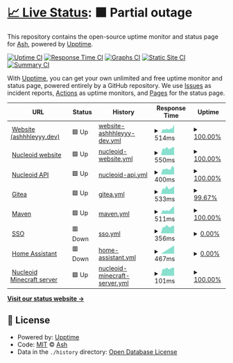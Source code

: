 # [📈 Live Status](https://status.ashhhleyyy.dev): <!--live status--> **🟧 Partial outage**

This repository contains the open-source uptime monitor and status page for [Ash](https://ashhhleyyy.dev), powered by [Upptime](https://github.com/upptime/upptime).

[![Uptime CI](https://github.com/ashhhleyyy/status-page/workflows/Uptime%20CI/badge.svg)](https://github.com/ashhhleyyy/status-page/actions?query=workflow%3A%22Uptime+CI%22)
[![Response Time CI](https://github.com/ashhhleyyy/status-page/workflows/Response%20Time%20CI/badge.svg)](https://github.com/ashhhleyyy/status-page/actions?query=workflow%3A%22Response+Time+CI%22)
[![Graphs CI](https://github.com/ashhhleyyy/status-page/workflows/Graphs%20CI/badge.svg)](https://github.com/ashhhleyyy/status-page/actions?query=workflow%3A%22Graphs+CI%22)
[![Static Site CI](https://github.com/ashhhleyyy/status-page/workflows/Static%20Site%20CI/badge.svg)](https://github.com/ashhhleyyy/status-page/actions?query=workflow%3A%22Static+Site+CI%22)
[![Summary CI](https://github.com/ashhhleyyy/status-page/workflows/Summary%20CI/badge.svg)](https://github.com/ashhhleyyy/status-page/actions?query=workflow%3A%22Summary+CI%22)

With [Upptime](https://upptime.js.org), you can get your own unlimited and free uptime monitor and status page, powered entirely by a GitHub repository. We use [Issues](https://github.com/ashhhleyyy/status-page/issues) as incident reports, [Actions](https://github.com/ashhhleyyy/status-page/actions) as uptime monitors, and [Pages](https://status.ashhhleyyy.dev) for the status page.

<!--start: status pages-->
<!-- This summary is generated by Upptime (https://github.com/upptime/upptime) -->
<!-- Do not edit this manually, your changes will be overwritten -->
<!-- prettier-ignore -->
| URL | Status | History | Response Time | Uptime |
| --- | ------ | ------- | ------------- | ------ |
| <img alt="" src="https://icons.duckduckgo.com/ip3/ashhhleyyy.dev.ico" height="13"> [Website (ashhhleyyy.dev)](https://ashhhleyyy.dev/) | 🟩 Up | [website-ashhhleyyy-dev.yml](https://github.com/ashhhleyyy/status-page/commits/HEAD/history/website-ashhhleyyy-dev.yml) | <details><summary><img alt="Response time graph" src="./graphs/website-ashhhleyyy-dev/response-time-week.png" height="20"> 514ms</summary><br><a href="https://status.ashhhleyyy.dev/history/website-ashhhleyyy-dev"><img alt="Response time 766" src="https://img.shields.io/endpoint?url=https%3A%2F%2Fraw.githubusercontent.com%2Fashhhleyyy%2Fstatus-page%2FHEAD%2Fapi%2Fwebsite-ashhhleyyy-dev%2Fresponse-time.json"></a><br><a href="https://status.ashhhleyyy.dev/history/website-ashhhleyyy-dev"><img alt="24-hour response time 964" src="https://img.shields.io/endpoint?url=https%3A%2F%2Fraw.githubusercontent.com%2Fashhhleyyy%2Fstatus-page%2FHEAD%2Fapi%2Fwebsite-ashhhleyyy-dev%2Fresponse-time-day.json"></a><br><a href="https://status.ashhhleyyy.dev/history/website-ashhhleyyy-dev"><img alt="7-day response time 514" src="https://img.shields.io/endpoint?url=https%3A%2F%2Fraw.githubusercontent.com%2Fashhhleyyy%2Fstatus-page%2FHEAD%2Fapi%2Fwebsite-ashhhleyyy-dev%2Fresponse-time-week.json"></a><br><a href="https://status.ashhhleyyy.dev/history/website-ashhhleyyy-dev"><img alt="30-day response time 595" src="https://img.shields.io/endpoint?url=https%3A%2F%2Fraw.githubusercontent.com%2Fashhhleyyy%2Fstatus-page%2FHEAD%2Fapi%2Fwebsite-ashhhleyyy-dev%2Fresponse-time-month.json"></a><br><a href="https://status.ashhhleyyy.dev/history/website-ashhhleyyy-dev"><img alt="1-year response time 811" src="https://img.shields.io/endpoint?url=https%3A%2F%2Fraw.githubusercontent.com%2Fashhhleyyy%2Fstatus-page%2FHEAD%2Fapi%2Fwebsite-ashhhleyyy-dev%2Fresponse-time-year.json"></a></details> | <details><summary><a href="https://status.ashhhleyyy.dev/history/website-ashhhleyyy-dev">100.00%</a></summary><a href="https://status.ashhhleyyy.dev/history/website-ashhhleyyy-dev"><img alt="All-time uptime 96.53%" src="https://img.shields.io/endpoint?url=https%3A%2F%2Fraw.githubusercontent.com%2Fashhhleyyy%2Fstatus-page%2FHEAD%2Fapi%2Fwebsite-ashhhleyyy-dev%2Fuptime.json"></a><br><a href="https://status.ashhhleyyy.dev/history/website-ashhhleyyy-dev"><img alt="24-hour uptime 100.00%" src="https://img.shields.io/endpoint?url=https%3A%2F%2Fraw.githubusercontent.com%2Fashhhleyyy%2Fstatus-page%2FHEAD%2Fapi%2Fwebsite-ashhhleyyy-dev%2Fuptime-day.json"></a><br><a href="https://status.ashhhleyyy.dev/history/website-ashhhleyyy-dev"><img alt="7-day uptime 100.00%" src="https://img.shields.io/endpoint?url=https%3A%2F%2Fraw.githubusercontent.com%2Fashhhleyyy%2Fstatus-page%2FHEAD%2Fapi%2Fwebsite-ashhhleyyy-dev%2Fuptime-week.json"></a><br><a href="https://status.ashhhleyyy.dev/history/website-ashhhleyyy-dev"><img alt="30-day uptime 96.92%" src="https://img.shields.io/endpoint?url=https%3A%2F%2Fraw.githubusercontent.com%2Fashhhleyyy%2Fstatus-page%2FHEAD%2Fapi%2Fwebsite-ashhhleyyy-dev%2Fuptime-month.json"></a><br><a href="https://status.ashhhleyyy.dev/history/website-ashhhleyyy-dev"><img alt="1-year uptime 96.41%" src="https://img.shields.io/endpoint?url=https%3A%2F%2Fraw.githubusercontent.com%2Fashhhleyyy%2Fstatus-page%2FHEAD%2Fapi%2Fwebsite-ashhhleyyy-dev%2Fuptime-year.json"></a></details>
| <img alt="" src="https://icons.duckduckgo.com/ip3/nucleoid.xyz.ico" height="13"> [Nucleoid website](https://nucleoid.xyz/) | 🟩 Up | [nucleoid-website.yml](https://github.com/ashhhleyyy/status-page/commits/HEAD/history/nucleoid-website.yml) | <details><summary><img alt="Response time graph" src="./graphs/nucleoid-website/response-time-week.png" height="20"> 550ms</summary><br><a href="https://status.ashhhleyyy.dev/history/nucleoid-website"><img alt="Response time 633" src="https://img.shields.io/endpoint?url=https%3A%2F%2Fraw.githubusercontent.com%2Fashhhleyyy%2Fstatus-page%2FHEAD%2Fapi%2Fnucleoid-website%2Fresponse-time.json"></a><br><a href="https://status.ashhhleyyy.dev/history/nucleoid-website"><img alt="24-hour response time 622" src="https://img.shields.io/endpoint?url=https%3A%2F%2Fraw.githubusercontent.com%2Fashhhleyyy%2Fstatus-page%2FHEAD%2Fapi%2Fnucleoid-website%2Fresponse-time-day.json"></a><br><a href="https://status.ashhhleyyy.dev/history/nucleoid-website"><img alt="7-day response time 550" src="https://img.shields.io/endpoint?url=https%3A%2F%2Fraw.githubusercontent.com%2Fashhhleyyy%2Fstatus-page%2FHEAD%2Fapi%2Fnucleoid-website%2Fresponse-time-week.json"></a><br><a href="https://status.ashhhleyyy.dev/history/nucleoid-website"><img alt="30-day response time 641" src="https://img.shields.io/endpoint?url=https%3A%2F%2Fraw.githubusercontent.com%2Fashhhleyyy%2Fstatus-page%2FHEAD%2Fapi%2Fnucleoid-website%2Fresponse-time-month.json"></a><br><a href="https://status.ashhhleyyy.dev/history/nucleoid-website"><img alt="1-year response time 637" src="https://img.shields.io/endpoint?url=https%3A%2F%2Fraw.githubusercontent.com%2Fashhhleyyy%2Fstatus-page%2FHEAD%2Fapi%2Fnucleoid-website%2Fresponse-time-year.json"></a></details> | <details><summary><a href="https://status.ashhhleyyy.dev/history/nucleoid-website">100.00%</a></summary><a href="https://status.ashhhleyyy.dev/history/nucleoid-website"><img alt="All-time uptime 99.63%" src="https://img.shields.io/endpoint?url=https%3A%2F%2Fraw.githubusercontent.com%2Fashhhleyyy%2Fstatus-page%2FHEAD%2Fapi%2Fnucleoid-website%2Fuptime.json"></a><br><a href="https://status.ashhhleyyy.dev/history/nucleoid-website"><img alt="24-hour uptime 100.00%" src="https://img.shields.io/endpoint?url=https%3A%2F%2Fraw.githubusercontent.com%2Fashhhleyyy%2Fstatus-page%2FHEAD%2Fapi%2Fnucleoid-website%2Fuptime-day.json"></a><br><a href="https://status.ashhhleyyy.dev/history/nucleoid-website"><img alt="7-day uptime 100.00%" src="https://img.shields.io/endpoint?url=https%3A%2F%2Fraw.githubusercontent.com%2Fashhhleyyy%2Fstatus-page%2FHEAD%2Fapi%2Fnucleoid-website%2Fuptime-week.json"></a><br><a href="https://status.ashhhleyyy.dev/history/nucleoid-website"><img alt="30-day uptime 100.00%" src="https://img.shields.io/endpoint?url=https%3A%2F%2Fraw.githubusercontent.com%2Fashhhleyyy%2Fstatus-page%2FHEAD%2Fapi%2Fnucleoid-website%2Fuptime-month.json"></a><br><a href="https://status.ashhhleyyy.dev/history/nucleoid-website"><img alt="1-year uptime 100.00%" src="https://img.shields.io/endpoint?url=https%3A%2F%2Fraw.githubusercontent.com%2Fashhhleyyy%2Fstatus-page%2FHEAD%2Fapi%2Fnucleoid-website%2Fuptime-year.json"></a></details>
| <img alt="" src="https://icons.duckduckgo.com/ip3/api.nucleoid.xyz.ico" height="13"> [Nucleoid API](https://api.nucleoid.xyz/stats/stats) | 🟩 Up | [nucleoid-api.yml](https://github.com/ashhhleyyy/status-page/commits/HEAD/history/nucleoid-api.yml) | <details><summary><img alt="Response time graph" src="./graphs/nucleoid-api/response-time-week.png" height="20"> 400ms</summary><br><a href="https://status.ashhhleyyy.dev/history/nucleoid-api"><img alt="Response time 448" src="https://img.shields.io/endpoint?url=https%3A%2F%2Fraw.githubusercontent.com%2Fashhhleyyy%2Fstatus-page%2FHEAD%2Fapi%2Fnucleoid-api%2Fresponse-time.json"></a><br><a href="https://status.ashhhleyyy.dev/history/nucleoid-api"><img alt="24-hour response time 426" src="https://img.shields.io/endpoint?url=https%3A%2F%2Fraw.githubusercontent.com%2Fashhhleyyy%2Fstatus-page%2FHEAD%2Fapi%2Fnucleoid-api%2Fresponse-time-day.json"></a><br><a href="https://status.ashhhleyyy.dev/history/nucleoid-api"><img alt="7-day response time 400" src="https://img.shields.io/endpoint?url=https%3A%2F%2Fraw.githubusercontent.com%2Fashhhleyyy%2Fstatus-page%2FHEAD%2Fapi%2Fnucleoid-api%2Fresponse-time-week.json"></a><br><a href="https://status.ashhhleyyy.dev/history/nucleoid-api"><img alt="30-day response time 438" src="https://img.shields.io/endpoint?url=https%3A%2F%2Fraw.githubusercontent.com%2Fashhhleyyy%2Fstatus-page%2FHEAD%2Fapi%2Fnucleoid-api%2Fresponse-time-month.json"></a><br><a href="https://status.ashhhleyyy.dev/history/nucleoid-api"><img alt="1-year response time 464" src="https://img.shields.io/endpoint?url=https%3A%2F%2Fraw.githubusercontent.com%2Fashhhleyyy%2Fstatus-page%2FHEAD%2Fapi%2Fnucleoid-api%2Fresponse-time-year.json"></a></details> | <details><summary><a href="https://status.ashhhleyyy.dev/history/nucleoid-api">100.00%</a></summary><a href="https://status.ashhhleyyy.dev/history/nucleoid-api"><img alt="All-time uptime 99.52%" src="https://img.shields.io/endpoint?url=https%3A%2F%2Fraw.githubusercontent.com%2Fashhhleyyy%2Fstatus-page%2FHEAD%2Fapi%2Fnucleoid-api%2Fuptime.json"></a><br><a href="https://status.ashhhleyyy.dev/history/nucleoid-api"><img alt="24-hour uptime 100.00%" src="https://img.shields.io/endpoint?url=https%3A%2F%2Fraw.githubusercontent.com%2Fashhhleyyy%2Fstatus-page%2FHEAD%2Fapi%2Fnucleoid-api%2Fuptime-day.json"></a><br><a href="https://status.ashhhleyyy.dev/history/nucleoid-api"><img alt="7-day uptime 100.00%" src="https://img.shields.io/endpoint?url=https%3A%2F%2Fraw.githubusercontent.com%2Fashhhleyyy%2Fstatus-page%2FHEAD%2Fapi%2Fnucleoid-api%2Fuptime-week.json"></a><br><a href="https://status.ashhhleyyy.dev/history/nucleoid-api"><img alt="30-day uptime 100.00%" src="https://img.shields.io/endpoint?url=https%3A%2F%2Fraw.githubusercontent.com%2Fashhhleyyy%2Fstatus-page%2FHEAD%2Fapi%2Fnucleoid-api%2Fuptime-month.json"></a><br><a href="https://status.ashhhleyyy.dev/history/nucleoid-api"><img alt="1-year uptime 99.99%" src="https://img.shields.io/endpoint?url=https%3A%2F%2Fraw.githubusercontent.com%2Fashhhleyyy%2Fstatus-page%2FHEAD%2Fapi%2Fnucleoid-api%2Fuptime-year.json"></a></details>
| <img alt="" src="https://icons.duckduckgo.com/ip3/git.ashhhleyyy.dev.ico" height="13"> [Gitea](https://git.ashhhleyyy.dev/) | 🟩 Up | [gitea.yml](https://github.com/ashhhleyyy/status-page/commits/HEAD/history/gitea.yml) | <details><summary><img alt="Response time graph" src="./graphs/gitea/response-time-week.png" height="20"> 533ms</summary><br><a href="https://status.ashhhleyyy.dev/history/gitea"><img alt="Response time 849" src="https://img.shields.io/endpoint?url=https%3A%2F%2Fraw.githubusercontent.com%2Fashhhleyyy%2Fstatus-page%2FHEAD%2Fapi%2Fgitea%2Fresponse-time.json"></a><br><a href="https://status.ashhhleyyy.dev/history/gitea"><img alt="24-hour response time 737" src="https://img.shields.io/endpoint?url=https%3A%2F%2Fraw.githubusercontent.com%2Fashhhleyyy%2Fstatus-page%2FHEAD%2Fapi%2Fgitea%2Fresponse-time-day.json"></a><br><a href="https://status.ashhhleyyy.dev/history/gitea"><img alt="7-day response time 533" src="https://img.shields.io/endpoint?url=https%3A%2F%2Fraw.githubusercontent.com%2Fashhhleyyy%2Fstatus-page%2FHEAD%2Fapi%2Fgitea%2Fresponse-time-week.json"></a><br><a href="https://status.ashhhleyyy.dev/history/gitea"><img alt="30-day response time 562" src="https://img.shields.io/endpoint?url=https%3A%2F%2Fraw.githubusercontent.com%2Fashhhleyyy%2Fstatus-page%2FHEAD%2Fapi%2Fgitea%2Fresponse-time-month.json"></a><br><a href="https://status.ashhhleyyy.dev/history/gitea"><img alt="1-year response time 947" src="https://img.shields.io/endpoint?url=https%3A%2F%2Fraw.githubusercontent.com%2Fashhhleyyy%2Fstatus-page%2FHEAD%2Fapi%2Fgitea%2Fresponse-time-year.json"></a></details> | <details><summary><a href="https://status.ashhhleyyy.dev/history/gitea">99.67%</a></summary><a href="https://status.ashhhleyyy.dev/history/gitea"><img alt="All-time uptime 94.33%" src="https://img.shields.io/endpoint?url=https%3A%2F%2Fraw.githubusercontent.com%2Fashhhleyyy%2Fstatus-page%2FHEAD%2Fapi%2Fgitea%2Fuptime.json"></a><br><a href="https://status.ashhhleyyy.dev/history/gitea"><img alt="24-hour uptime 97.69%" src="https://img.shields.io/endpoint?url=https%3A%2F%2Fraw.githubusercontent.com%2Fashhhleyyy%2Fstatus-page%2FHEAD%2Fapi%2Fgitea%2Fuptime-day.json"></a><br><a href="https://status.ashhhleyyy.dev/history/gitea"><img alt="7-day uptime 99.67%" src="https://img.shields.io/endpoint?url=https%3A%2F%2Fraw.githubusercontent.com%2Fashhhleyyy%2Fstatus-page%2FHEAD%2Fapi%2Fgitea%2Fuptime-week.json"></a><br><a href="https://status.ashhhleyyy.dev/history/gitea"><img alt="30-day uptime 96.79%" src="https://img.shields.io/endpoint?url=https%3A%2F%2Fraw.githubusercontent.com%2Fashhhleyyy%2Fstatus-page%2FHEAD%2Fapi%2Fgitea%2Fuptime-month.json"></a><br><a href="https://status.ashhhleyyy.dev/history/gitea"><img alt="1-year uptime 96.38%" src="https://img.shields.io/endpoint?url=https%3A%2F%2Fraw.githubusercontent.com%2Fashhhleyyy%2Fstatus-page%2FHEAD%2Fapi%2Fgitea%2Fuptime-year.json"></a></details>
| <img alt="" src="https://icons.duckduckgo.com/ip3/maven.ashhhleyyy.dev.ico" height="13"> [Maven](https://maven.ashhhleyyy.dev/) | 🟩 Up | [maven.yml](https://github.com/ashhhleyyy/status-page/commits/HEAD/history/maven.yml) | <details><summary><img alt="Response time graph" src="./graphs/maven/response-time-week.png" height="20"> 511ms</summary><br><a href="https://status.ashhhleyyy.dev/history/maven"><img alt="Response time 526" src="https://img.shields.io/endpoint?url=https%3A%2F%2Fraw.githubusercontent.com%2Fashhhleyyy%2Fstatus-page%2FHEAD%2Fapi%2Fmaven%2Fresponse-time.json"></a><br><a href="https://status.ashhhleyyy.dev/history/maven"><img alt="24-hour response time 903" src="https://img.shields.io/endpoint?url=https%3A%2F%2Fraw.githubusercontent.com%2Fashhhleyyy%2Fstatus-page%2FHEAD%2Fapi%2Fmaven%2Fresponse-time-day.json"></a><br><a href="https://status.ashhhleyyy.dev/history/maven"><img alt="7-day response time 511" src="https://img.shields.io/endpoint?url=https%3A%2F%2Fraw.githubusercontent.com%2Fashhhleyyy%2Fstatus-page%2FHEAD%2Fapi%2Fmaven%2Fresponse-time-week.json"></a><br><a href="https://status.ashhhleyyy.dev/history/maven"><img alt="30-day response time 867" src="https://img.shields.io/endpoint?url=https%3A%2F%2Fraw.githubusercontent.com%2Fashhhleyyy%2Fstatus-page%2FHEAD%2Fapi%2Fmaven%2Fresponse-time-month.json"></a><br><a href="https://status.ashhhleyyy.dev/history/maven"><img alt="1-year response time 556" src="https://img.shields.io/endpoint?url=https%3A%2F%2Fraw.githubusercontent.com%2Fashhhleyyy%2Fstatus-page%2FHEAD%2Fapi%2Fmaven%2Fresponse-time-year.json"></a></details> | <details><summary><a href="https://status.ashhhleyyy.dev/history/maven">100.00%</a></summary><a href="https://status.ashhhleyyy.dev/history/maven"><img alt="All-time uptime 80.50%" src="https://img.shields.io/endpoint?url=https%3A%2F%2Fraw.githubusercontent.com%2Fashhhleyyy%2Fstatus-page%2FHEAD%2Fapi%2Fmaven%2Fuptime.json"></a><br><a href="https://status.ashhhleyyy.dev/history/maven"><img alt="24-hour uptime 100.00%" src="https://img.shields.io/endpoint?url=https%3A%2F%2Fraw.githubusercontent.com%2Fashhhleyyy%2Fstatus-page%2FHEAD%2Fapi%2Fmaven%2Fuptime-day.json"></a><br><a href="https://status.ashhhleyyy.dev/history/maven"><img alt="7-day uptime 100.00%" src="https://img.shields.io/endpoint?url=https%3A%2F%2Fraw.githubusercontent.com%2Fashhhleyyy%2Fstatus-page%2FHEAD%2Fapi%2Fmaven%2Fuptime-week.json"></a><br><a href="https://status.ashhhleyyy.dev/history/maven"><img alt="30-day uptime 96.92%" src="https://img.shields.io/endpoint?url=https%3A%2F%2Fraw.githubusercontent.com%2Fashhhleyyy%2Fstatus-page%2FHEAD%2Fapi%2Fmaven%2Fuptime-month.json"></a><br><a href="https://status.ashhhleyyy.dev/history/maven"><img alt="1-year uptime 96.51%" src="https://img.shields.io/endpoint?url=https%3A%2F%2Fraw.githubusercontent.com%2Fashhhleyyy%2Fstatus-page%2FHEAD%2Fapi%2Fmaven%2Fuptime-year.json"></a></details>
| <img alt="" src="https://icons.duckduckgo.com/ip3/id.ashhhleyyy.dev.ico" height="13"> [SSO](https://id.ashhhleyyy.dev/) | 🟥 Down | [sso.yml](https://github.com/ashhhleyyy/status-page/commits/HEAD/history/sso.yml) | <details><summary><img alt="Response time graph" src="./graphs/sso/response-time-week.png" height="20"> 356ms</summary><br><a href="https://status.ashhhleyyy.dev/history/sso"><img alt="Response time 451" src="https://img.shields.io/endpoint?url=https%3A%2F%2Fraw.githubusercontent.com%2Fashhhleyyy%2Fstatus-page%2FHEAD%2Fapi%2Fsso%2Fresponse-time.json"></a><br><a href="https://status.ashhhleyyy.dev/history/sso"><img alt="24-hour response time 380" src="https://img.shields.io/endpoint?url=https%3A%2F%2Fraw.githubusercontent.com%2Fashhhleyyy%2Fstatus-page%2FHEAD%2Fapi%2Fsso%2Fresponse-time-day.json"></a><br><a href="https://status.ashhhleyyy.dev/history/sso"><img alt="7-day response time 356" src="https://img.shields.io/endpoint?url=https%3A%2F%2Fraw.githubusercontent.com%2Fashhhleyyy%2Fstatus-page%2FHEAD%2Fapi%2Fsso%2Fresponse-time-week.json"></a><br><a href="https://status.ashhhleyyy.dev/history/sso"><img alt="30-day response time 446" src="https://img.shields.io/endpoint?url=https%3A%2F%2Fraw.githubusercontent.com%2Fashhhleyyy%2Fstatus-page%2FHEAD%2Fapi%2Fsso%2Fresponse-time-month.json"></a><br><a href="https://status.ashhhleyyy.dev/history/sso"><img alt="1-year response time 472" src="https://img.shields.io/endpoint?url=https%3A%2F%2Fraw.githubusercontent.com%2Fashhhleyyy%2Fstatus-page%2FHEAD%2Fapi%2Fsso%2Fresponse-time-year.json"></a></details> | <details><summary><a href="https://status.ashhhleyyy.dev/history/sso">0.00%</a></summary><a href="https://status.ashhhleyyy.dev/history/sso"><img alt="All-time uptime 21.00%" src="https://img.shields.io/endpoint?url=https%3A%2F%2Fraw.githubusercontent.com%2Fashhhleyyy%2Fstatus-page%2FHEAD%2Fapi%2Fsso%2Fuptime.json"></a><br><a href="https://status.ashhhleyyy.dev/history/sso"><img alt="24-hour uptime 0.00%" src="https://img.shields.io/endpoint?url=https%3A%2F%2Fraw.githubusercontent.com%2Fashhhleyyy%2Fstatus-page%2FHEAD%2Fapi%2Fsso%2Fuptime-day.json"></a><br><a href="https://status.ashhhleyyy.dev/history/sso"><img alt="7-day uptime 0.00%" src="https://img.shields.io/endpoint?url=https%3A%2F%2Fraw.githubusercontent.com%2Fashhhleyyy%2Fstatus-page%2FHEAD%2Fapi%2Fsso%2Fuptime-week.json"></a><br><a href="https://status.ashhhleyyy.dev/history/sso"><img alt="30-day uptime 0.00%" src="https://img.shields.io/endpoint?url=https%3A%2F%2Fraw.githubusercontent.com%2Fashhhleyyy%2Fstatus-page%2FHEAD%2Fapi%2Fsso%2Fuptime-month.json"></a><br><a href="https://status.ashhhleyyy.dev/history/sso"><img alt="1-year uptime 0.00%" src="https://img.shields.io/endpoint?url=https%3A%2F%2Fraw.githubusercontent.com%2Fashhhleyyy%2Fstatus-page%2FHEAD%2Fapi%2Fsso%2Fuptime-year.json"></a></details>
| <img alt="" src="https://icons.duckduckgo.com/ip3/ha.ashhhleyyy.dev.ico" height="13"> [Home Assistant](https://ha.ashhhleyyy.dev/) | 🟥 Down | [home-assistant.yml](https://github.com/ashhhleyyy/status-page/commits/HEAD/history/home-assistant.yml) | <details><summary><img alt="Response time graph" src="./graphs/home-assistant/response-time-week.png" height="20"> 467ms</summary><br><a href="https://status.ashhhleyyy.dev/history/home-assistant"><img alt="Response time 557" src="https://img.shields.io/endpoint?url=https%3A%2F%2Fraw.githubusercontent.com%2Fashhhleyyy%2Fstatus-page%2FHEAD%2Fapi%2Fhome-assistant%2Fresponse-time.json"></a><br><a href="https://status.ashhhleyyy.dev/history/home-assistant"><img alt="24-hour response time 467" src="https://img.shields.io/endpoint?url=https%3A%2F%2Fraw.githubusercontent.com%2Fashhhleyyy%2Fstatus-page%2FHEAD%2Fapi%2Fhome-assistant%2Fresponse-time-day.json"></a><br><a href="https://status.ashhhleyyy.dev/history/home-assistant"><img alt="7-day response time 467" src="https://img.shields.io/endpoint?url=https%3A%2F%2Fraw.githubusercontent.com%2Fashhhleyyy%2Fstatus-page%2FHEAD%2Fapi%2Fhome-assistant%2Fresponse-time-week.json"></a><br><a href="https://status.ashhhleyyy.dev/history/home-assistant"><img alt="30-day response time 524" src="https://img.shields.io/endpoint?url=https%3A%2F%2Fraw.githubusercontent.com%2Fashhhleyyy%2Fstatus-page%2FHEAD%2Fapi%2Fhome-assistant%2Fresponse-time-month.json"></a><br><a href="https://status.ashhhleyyy.dev/history/home-assistant"><img alt="1-year response time 547" src="https://img.shields.io/endpoint?url=https%3A%2F%2Fraw.githubusercontent.com%2Fashhhleyyy%2Fstatus-page%2FHEAD%2Fapi%2Fhome-assistant%2Fresponse-time-year.json"></a></details> | <details><summary><a href="https://status.ashhhleyyy.dev/history/home-assistant">0.00%</a></summary><a href="https://status.ashhhleyyy.dev/history/home-assistant"><img alt="All-time uptime 50.56%" src="https://img.shields.io/endpoint?url=https%3A%2F%2Fraw.githubusercontent.com%2Fashhhleyyy%2Fstatus-page%2FHEAD%2Fapi%2Fhome-assistant%2Fuptime.json"></a><br><a href="https://status.ashhhleyyy.dev/history/home-assistant"><img alt="24-hour uptime 0.00%" src="https://img.shields.io/endpoint?url=https%3A%2F%2Fraw.githubusercontent.com%2Fashhhleyyy%2Fstatus-page%2FHEAD%2Fapi%2Fhome-assistant%2Fuptime-day.json"></a><br><a href="https://status.ashhhleyyy.dev/history/home-assistant"><img alt="7-day uptime 0.00%" src="https://img.shields.io/endpoint?url=https%3A%2F%2Fraw.githubusercontent.com%2Fashhhleyyy%2Fstatus-page%2FHEAD%2Fapi%2Fhome-assistant%2Fuptime-week.json"></a><br><a href="https://status.ashhhleyyy.dev/history/home-assistant"><img alt="30-day uptime 0.00%" src="https://img.shields.io/endpoint?url=https%3A%2F%2Fraw.githubusercontent.com%2Fashhhleyyy%2Fstatus-page%2FHEAD%2Fapi%2Fhome-assistant%2Fuptime-month.json"></a><br><a href="https://status.ashhhleyyy.dev/history/home-assistant"><img alt="1-year uptime 10.20%" src="https://img.shields.io/endpoint?url=https%3A%2F%2Fraw.githubusercontent.com%2Fashhhleyyy%2Fstatus-page%2FHEAD%2Fapi%2Fhome-assistant%2Fuptime-year.json"></a></details>
| <img alt="" src="https://icons.duckduckgo.com/ip3/null.ico" height="13"> [Nucleoid Minecraft server](nucleoid.xyz) | 🟩 Up | [nucleoid-minecraft-server.yml](https://github.com/ashhhleyyy/status-page/commits/HEAD/history/nucleoid-minecraft-server.yml) | <details><summary><img alt="Response time graph" src="./graphs/nucleoid-minecraft-server/response-time-week.png" height="20"> 101ms</summary><br><a href="https://status.ashhhleyyy.dev/history/nucleoid-minecraft-server"><img alt="Response time 130" src="https://img.shields.io/endpoint?url=https%3A%2F%2Fraw.githubusercontent.com%2Fashhhleyyy%2Fstatus-page%2FHEAD%2Fapi%2Fnucleoid-minecraft-server%2Fresponse-time.json"></a><br><a href="https://status.ashhhleyyy.dev/history/nucleoid-minecraft-server"><img alt="24-hour response time 111" src="https://img.shields.io/endpoint?url=https%3A%2F%2Fraw.githubusercontent.com%2Fashhhleyyy%2Fstatus-page%2FHEAD%2Fapi%2Fnucleoid-minecraft-server%2Fresponse-time-day.json"></a><br><a href="https://status.ashhhleyyy.dev/history/nucleoid-minecraft-server"><img alt="7-day response time 101" src="https://img.shields.io/endpoint?url=https%3A%2F%2Fraw.githubusercontent.com%2Fashhhleyyy%2Fstatus-page%2FHEAD%2Fapi%2Fnucleoid-minecraft-server%2Fresponse-time-week.json"></a><br><a href="https://status.ashhhleyyy.dev/history/nucleoid-minecraft-server"><img alt="30-day response time 118" src="https://img.shields.io/endpoint?url=https%3A%2F%2Fraw.githubusercontent.com%2Fashhhleyyy%2Fstatus-page%2FHEAD%2Fapi%2Fnucleoid-minecraft-server%2Fresponse-time-month.json"></a><br><a href="https://status.ashhhleyyy.dev/history/nucleoid-minecraft-server"><img alt="1-year response time 127" src="https://img.shields.io/endpoint?url=https%3A%2F%2Fraw.githubusercontent.com%2Fashhhleyyy%2Fstatus-page%2FHEAD%2Fapi%2Fnucleoid-minecraft-server%2Fresponse-time-year.json"></a></details> | <details><summary><a href="https://status.ashhhleyyy.dev/history/nucleoid-minecraft-server">100.00%</a></summary><a href="https://status.ashhhleyyy.dev/history/nucleoid-minecraft-server"><img alt="All-time uptime 99.83%" src="https://img.shields.io/endpoint?url=https%3A%2F%2Fraw.githubusercontent.com%2Fashhhleyyy%2Fstatus-page%2FHEAD%2Fapi%2Fnucleoid-minecraft-server%2Fuptime.json"></a><br><a href="https://status.ashhhleyyy.dev/history/nucleoid-minecraft-server"><img alt="24-hour uptime 100.00%" src="https://img.shields.io/endpoint?url=https%3A%2F%2Fraw.githubusercontent.com%2Fashhhleyyy%2Fstatus-page%2FHEAD%2Fapi%2Fnucleoid-minecraft-server%2Fuptime-day.json"></a><br><a href="https://status.ashhhleyyy.dev/history/nucleoid-minecraft-server"><img alt="7-day uptime 100.00%" src="https://img.shields.io/endpoint?url=https%3A%2F%2Fraw.githubusercontent.com%2Fashhhleyyy%2Fstatus-page%2FHEAD%2Fapi%2Fnucleoid-minecraft-server%2Fuptime-week.json"></a><br><a href="https://status.ashhhleyyy.dev/history/nucleoid-minecraft-server"><img alt="30-day uptime 100.00%" src="https://img.shields.io/endpoint?url=https%3A%2F%2Fraw.githubusercontent.com%2Fashhhleyyy%2Fstatus-page%2FHEAD%2Fapi%2Fnucleoid-minecraft-server%2Fuptime-month.json"></a><br><a href="https://status.ashhhleyyy.dev/history/nucleoid-minecraft-server"><img alt="1-year uptime 99.99%" src="https://img.shields.io/endpoint?url=https%3A%2F%2Fraw.githubusercontent.com%2Fashhhleyyy%2Fstatus-page%2FHEAD%2Fapi%2Fnucleoid-minecraft-server%2Fuptime-year.json"></a></details>

<!--end: status pages-->

[**Visit our status website →**](https://status.ashhhleyyy.dev)

## 📄 License

- Powered by: [Upptime](https://github.com/upptime/upptime)
- Code: [MIT](./LICENSE) © [Ash](https://ashhhleyyy.dev)
- Data in the `./history` directory: [Open Database License](https://opendatacommons.org/licenses/odbl/1-0/)

